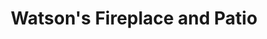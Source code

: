 ---
title: "Watson's Fireplace and Patio"
url: /lutherville/watsons-fireplace-and-patio/
shop: Möbel
---